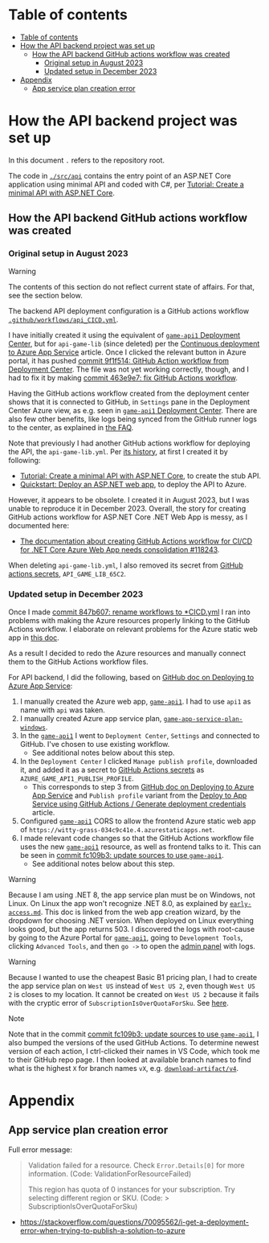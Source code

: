 # Table of contents

- [Table of contents](#table-of-contents)
- [How the API backend project was set up](#how-the-api-backend-project-was-set-up)
  - [How the API backend GitHub actions workflow was created](#how-the-api-backend-github-actions-workflow-was-created)
    - [Original setup in August 2023](#original-setup-in-august-2023)
    - [Updated setup in December 2023](#updated-setup-in-december-2023)
- [Appendix](#appendix)
  - [App service plan creation error](#app-service-plan-creation-error)

# How the API backend project was set up

In this document `.` refers to the repository root.

The code in [`./src/api`] contains the entry point of an ASP.NET Core application
using minimal API and coded with C#, per [Tutorial: Create a minimal API with ASP.NET Core].

## How the API backend GitHub actions workflow was created

### Original setup in August 2023

> [!WARNING]
> The contents of this section do not reflect current state of affairs. For that, see the section below.

The backend API deployment configuration is a GitHub actions workflow [`.github/workflows/api_CICD.yml`].

I have initially created it using the equivalent of [`game-api1` Deployment Center], but for
`api-game-lib` (since deleted) per the [Continuous deployment to Azure App Service]
article. Once I clicked the relevant button in Azure portal, it has pushed
[commit 9f1f514: GitHub Action workflow from Deployment Center].
The file was not yet working correctly, though, and I had to fix it by making [commit 463e9e7: fix GitHub Actions workflow].

Having the GitHub actions workflow created from the deployment center shows that it is connected to GitHub, in `Settings`
pane in the Deployment Center Azure view, as e.g. seen in [`game-api1` Deployment Center].
There are also few other benefits, like logs being synced from the GitHub runner logs to the center,
as explained in [the FAQ][Azure App Service CD FAQ].

Note that previously I had another GitHub actions workflow for deploying the API, the `api-game-lib.yml`.
Per [its history][api-game-lib.yml git history], at first I created it by following:

- [Tutorial: Create a minimal API with ASP.NET Core](https://learn.microsoft.com/en-us/aspnet/core/tutorials/min-web-api?view=aspnetcore-8.0&tabs=visual-studio),
  to create the stub API.
- [Quickstart: Deploy an ASP.NET web app](https://learn.microsoft.com/en-us/azure/app-service/quickstart-dotnetcore?tabs=net70&pivots=development-environment-vs),
  to deploy the API to Azure.

However, it appears to be obsolete. I created it in August 2023, but I was unable to reproduce it in December 2023.
Overall, the story for creating GitHub actions workflow for ASP.NET Core .NET Web App is messy, as I documented here:

- [The documentation about creating GitHub Actions workflow for CI/CD for .NET Core Azure Web App needs consolidation #118243](https://github.com/MicrosoftDocs/azure-docs/issues/118243).

When deleting `api-game-lib.yml`, I also removed its secret from [GitHub actions secrets], `API_GAME_LIB_65C2`.

### Updated setup in December 2023

Once I made [commit 847b607: rename workflows to *CICD.yml] I ran into problems with making the Azure resources
properly linking to the GitHub Actions workflow. I elaborate on relevant problems for the Azure static web app in
[this doc](web_frontend_setup.md#step-41-update-the-workflow-based-on-github-guidance-for-azure-static-web-apps).

As a result I decided to redo the Azure resources and manually connect them to the GitHub Actions workflow files.

For API backend, I did the following, based on [GitHub doc on Deploying to Azure App Service]:

1. I manually created the Azure web app, [`game-api1`]. I had to use `api1` as name with `api` was taken.
1. I manually created Azure app service plan, [`game-app-service-plan-windows`].
1. In the [`game-api1`] I went to `Deployment Center`, `Settings` and connected to GitHub. I've chosen to use
   existing workflow.
   - See additional notes below about this step.
1. In the `Deployment Center` I clicked `Manage publish profile`, downloaded it, and added it as a secret to
   [GitHub Actions secrets] as `AZURE_GAME_API1_PUBLISH_PROFILE`.
   - This corresponds to step 3 from [GitHub doc on Deploying to Azure App Service] and `Publish profile` variant
     from the [Deploy to App Service using GitHub Actions / Generate deployment credentials] article.
1. Configured [`game-api1`] CORS to allow the frontend Azure static web app of `https://witty-grass-034c9c41e.4.azurestaticapps.net`.
1. I made relevant code changes so that the GitHub Actions workflow file uses the new [`game-api1`] resource, as well
   as frontend talks to it. This can be seen in [commit fc109b3: update sources to use `game-api1`].
   - See additional notes below about this step.

> [!WARNING]
> Because I am using .NET 8, the app service plan must be on Windows, not Linux. On Linux the app won't recognize .NET 8.0,
> as explained by [`early-access.md`]. This doc is linked from the web app creation wizard, by the dropdown
> for choosing .NET version. When deployed on Linux everything looks good, but the app returns 503. I discovered
> the logs with root-cause by going to the Azure Portal for [`game-api1`], going to `Development Tools`, clicking
> `Advanced Tools`, and then `go ->` to open the [admin panel] with logs.

> [!WARNING]
> Because I wanted to use the cheapest Basic B1 pricing plan, I had to create the app service plan on `West US` instead
> of `West US 2`, even though `West US 2` is closes to my location. It cannot be created on `West US 2` because
> it fails with the cryptic error of `SubscriptionIsOverQuotaForSku`. See [here](#app-service-plan-creation-error).

> [!NOTE]
> Note that in the commit [commit fc109b3: update sources to use `game-api1`], I also bumped the versions of the used
> GitHub Actions. To determine newest version of each action, I ctrl-clicked their names in VS Code, which took me to
> their GitHub repo page. I then looked at available branch names to find what is the highest `X` for branch names `vX`,
> e.g. [`download-artifact/v4`].

# Appendix

## App service plan creation error

Full error message:

> Validation failed for a resource. Check `Error.Details[0]` for more information. (Code: ValidationForResourceFailed)
>
> This region has quota of 0 instances for your subscription. Try selecting different region or SKU. (Code: > SubscriptionIsOverQuotaForSku)

- https://stackoverflow.com/questions/70095562/i-get-a-deployment-error-when-trying-to-publish-a-solution-to-azure

<!--
## references
-->

[`./src/api`]: ../src/api
[`.github/workflows/api_CICD.yml`]: ../.github/workflows/api_CICD.yml
[`download-artifact/v4`]: https://github.com/actions/download-artifact/tree/v4/
[`early-access.md`]: https://github.com/Azure/app-service-linux-docs/blob/master/Runtime_Support/early_access.md#early-access-on-linux
[`game-api1`]: https://portal.azure.com/#@spawarottijamro.onmicrosoft.com/resource/subscriptions/8695c84c-09a4-4b50-994f-a2fa7f36cc92/resourcegroups/game-rg/providers/Microsoft.Web/sites/game-api1/appServices
[`game-api1` Deployment Center]: https://portal.azure.com/#@spawarottijamro.onmicrosoft.com/resource/subscriptions/8695c84c-09a4-4b50-994f-a2fa7f36cc92/resourcegroups/game-rg/providers/Microsoft.Web/sites/game-api1/vstscd
[`game-app-service-plan-windows`]: https://portal.azure.com/#@spawarottijamro.onmicrosoft.com/resource/subscriptions/8695c84c-09a4-4b50-994f-a2fa7f36cc92/resourceGroups/game-rg/providers/Microsoft.Web/serverfarms/game-app-service-plan-windows/webHostingPlan
[admin panel]: https://game-api1.scm.azurewebsites.net/
[api-game-lib.yml git history]: https://github.com/konrad-jamrozik/game/commits/main/.github/workflows/api-game-lib.yml
[Azure App Service CD FAQ]: https://learn.microsoft.com/en-us/azure/app-service/deploy-continuous-deployment?tabs=github#frequently-asked-questions
[commit 463e9e7: fix GitHub Actions workflow]: https://github.com/konrad-jamrozik/game/commit/463e9e74ef2b89cbb2ef1755b0bfb830208722f4
[commit 847b607: rename workflows to *CICD.yml]: https://github.com/konrad-jamrozik/game/commit/847b607a2fb69066dfd917a073c52e1326e615e1
[commit 9f1f514: GitHub Action workflow from Deployment Center]: https://github.com/konrad-jamrozik/game/commit/9f1f5143aab4953ffc821fda2b0f18cb9825dc18
[commit fc109b3: update sources to use `game-api1`]: https://github.com/konrad-jamrozik/game/commit/fc109b3deef22116cc822952902319c3a5175417
[Continuous deployment to Azure App Service]: https://learn.microsoft.com/en-us/azure/app-service/deploy-continuous-deployment?tabs=github
[Deploy to App Service using GitHub Actions / Generate deployment credentials]: https://learn.microsoft.com/en-us/azure/app-service/deploy-github-actions?tabs=applevel#generate-deployment-credentials
[GitHub actions secrets]: https://github.com/konrad-jamrozik/game/settings/secrets/actions
[GitHub doc on Deploying to Azure App Service]: https://docs.github.com/en/actions/deployment/deploying-to-your-cloud-provider/deploying-to-azure/deploying-net-to-azure-app-service
[Tutorial: Create a minimal API with ASP.NET Core]: https://learn.microsoft.com/en-us/aspnet/core/tutorials/min-web-api?view=aspnetcore-8.0
